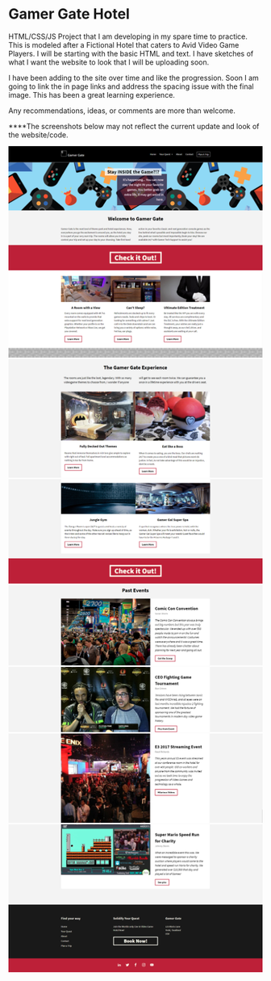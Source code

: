 # Gamer Gate Hotel

HTML/CSS/JS Project that I am developing in my spare time to practice. This is modeled after a Fictional Hotel that caters to 
Avid Video Game Players. I will be starting with the basic HTML and text. I have sketches of what I want the website to look that 
I will be uploading soon. 

I have been adding to the site over time and like the progression. Soon I am going to link the in page links and address the spacing issue with the final image. This has been a great learning experience. 

Any recommendations, ideas, or comments are more than welcome. 

****The screenshots below may not reflect the current update and look of the website/code.

![alt text](https://github.com/abelberhane/GamerGateHotel/blob/master/Images/Screenshots/1.png?raw=true)
![alt text](https://github.com/abelberhane/GamerGateHotel/blob/master/Images/Screenshots/2.png?raw=true)
![alt text](https://github.com/abelberhane/GamerGateHotel/blob/master/Images/Screenshots/3.png?raw=true)
![alt text](https://github.com/abelberhane/GamerGateHotel/blob/master/Images/Screenshots/4.png?raw=true)
![alt text](https://github.com/abelberhane/GamerGateHotel/blob/master/Images/Screenshots/5.png?raw=true)
![alt text](https://github.com/abelberhane/GamerGateHotel/blob/master/Images/Screenshots/6.png?raw=true)
![alt text](https://github.com/abelberhane/GamerGateHotel/blob/master/Images/Screenshots/7.png?raw=true)
![alt text](https://github.com/abelberhane/GamerGateHotel/blob/master/Images/Screenshots/8.png?raw=true)
![alt text](https://github.com/abelberhane/GamerGateHotel/blob/master/Images/Screenshots/9.png?raw=true)
